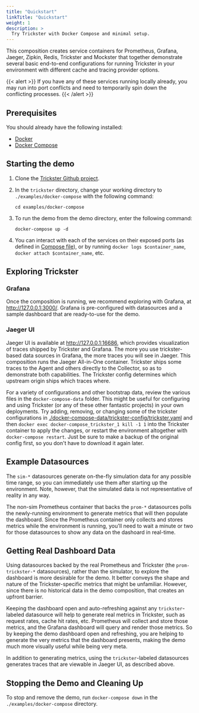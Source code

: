 ```yaml
---
title: "Quickstart"
linkTitle: "Quickstart"
weight: 1
description: >
  Try Trickster with Docker Compose and minimal setup.
---
```


This composition creates service containers for Prometheus, Grafana, Jaeger, Zipkin, Redis, Trickster and Mockster that together demonstrate several basic end-to-end configurations for running Trickster in your environment with different cache and tracing provider options. 

{{< alert >}}
If you have any of these services running locally already, you may run into port conflicts and need to temporarily spin down the conflicting processes.
{{< /alert >}}

## Prerequisites

You should already have the following installed:

* [Docker](https://docs.docker.com/get-docker/)
* [Docker Compose](https://docs.docker.com/compose/install/)

## Starting the demo

1. Clone the [Trickster Github project](https://github.com/trickstercache/trickster). 
1. In the `trickster` directory, change your working directory to `./examples/docker-compose` with the following command:

    ```
    cd examples/docker-compose
    ```
    
1. To run the demo from the demo directory, enter the following command:

    ```
    docker-compose up -d
    ```

1. You can interact with each of the services on their exposed ports (as defined in [Compose file](https://github.com/trickstercache/trickster/blob/main/examples/docker-compose/docker-compose.yml)), or by running `docker logs $container_name`, `docker attach $container_name`, etc.

## Exploring Trickster

### Grafana

Once the composition is running, we recommend exploring with Grafana, at <http://127.0.0.1:3000/>. Grafana is pre-configured with datasources and a sample dashboard that are ready-to-use for the demo.

### Jaeger UI

Jaeger UI is available at <http://127.0.0.1:16686>, which provides visualization of traces shipped by Trickster and Grafana. The more you use trickster-based data sources in Grafana, the more traces you will see in Jaeger. This composition runs the Jaeger All-in-One container.  Trickster ships some traces to the Agent and others directly to the Collector, so as to demonstrate both capabilities. The Trickster config determines which upstream origin ships which traces where.

For a variety of configurations and other bootstrap data, review the various files in the `docker-compose-data` folder. This might be useful for configuring and using Trickster (or any of these other fantastic projects) in your own deployments. Try adding, removing, or changing some of the trickster configurations in [./docker-compose-data/trickster-config/trickster.yaml](https://github.com/trickstercache/trickster/blob/main/examples/docker-compose/docker-compose-data/trickster-config/trickster.yaml) and then `docker exec docker-compose_trickster_1 kill -1 1` into the Trickster container to apply the changes, or restart the environment altogether with `docker-compose restart`. Just be sure to make a backup of the original config first, so you don't have to download it again later.

## Example Datasources

The `sim-*` datasources generate on-the-fly simulation data for any possible time range, so you can immediately use them after starting up the environment. Note, however, that the simulated data is not representative of reality in any way.

The non-sim Prometheus container that backs the `prom-*` datasources polls the newly-running environment to generate metrics that will then populate the dashboard. Since the Prometheus container only collects and stores metrics while the environment is running, you'll need to wait a minute or two for those datasources to show any data on the dashoard in real-time.

## Getting Real Dashboard Data

Using datasources backed by the real Prometheus and Trickster (the `prom-trickster-*` datasources), rather than the simulator, to explore the dashboard is more desirable for the demo. It better conveys the shape and nature of the Trickster-specific metrics that might be unfamiliar. However, since there is no historical data in the demo composition, that creates an upfront barrier.

Keeping the dashboard open and auto-refreshing against any `trickster`-labeled datasource will help to generate real metrics in Trickster, such as request rates, cache hit rates, etc. Prometheus will collect and store those metrics, and the Grafana dashboard will query and render those metrics. So by keeping the demo dashboard open and refreshing, you are helping to generate the very metrics that the dashboard presents, making the demo much more visually useful while being very meta.

In addition to generating metrics, using the `trickster`-labeled datasources generates traces that are viewable in Jaeger UI, as described above.

## Stopping the Demo and Cleaning Up

To stop and remove the demo, run `docker-compose down` in the `./examples/docker-compose` directory.